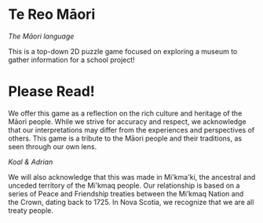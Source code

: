 # Te Reo Māori
*The Māori language*

This is a top-down 2D puzzle game focused on exploring a museum to gather information for a school project!

# Please Read!

We offer this game as a reflection on the rich culture and heritage of the Māori people. While we strive for accuracy and respect, we acknowledge that our interpretations may differ from the experiences and perspectives of others. This game is a tribute to the Māori people and their traditions, as seen through our own lens.

*Koal & Adrian*

We will also acknowledge that this was made in Mi'kma'ki, the ancestral and unceded territory of the Mi'kmaq people. Our relationship is based on a series of Peace and Friendship treaties between the Mi’kmaq Nation and the Crown, dating back to 1725. 
In Nova Scotia, we recognize that we are all treaty people.
